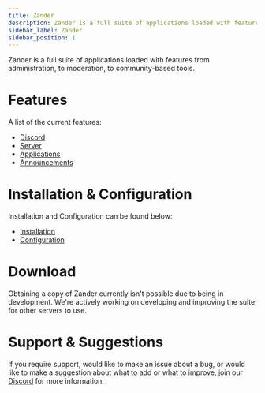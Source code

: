 ```yaml
---
title: Zander
description: Zander is a full suite of applications loaded with features from administration, to moderation, to community-based tools.
sidebar_label: Zander
sidebar_position: 1
---
```


Zander is a full suite of applications loaded with features from administration, to moderation, to community-based tools.

# Features
A list of the current features:
- [Discord](./features/discord.md)
- [Server](./features/server.md)
- [Applications](./features/application.md)
- [Announcements](./features/announcement.md)


# Installation & Configuration
Installation and Configuration can be found below:

- [Installation](./installation.md)
- [Configuration](./configuration.md)

# Download
Obtaining a copy of Zander currently isn't possible due to being in development.
We're actively working on developing and improving the suite for other servers to use.

# Support & Suggestions
If you require support, would like to make an issue about a bug, or would like to make a suggestion about what to add or what to improve, join our [Discord](https://discord.gg/YRpakuYhJZ) for more information.